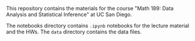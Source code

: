 This repository contains the materials for the course "Math 189: Data Analysis and Statistical Inference" at UC San Diego.

The notebooks directory contains `.ipynb` notebooks for the lecture material and the HWs. The `data` directory contains the data files.